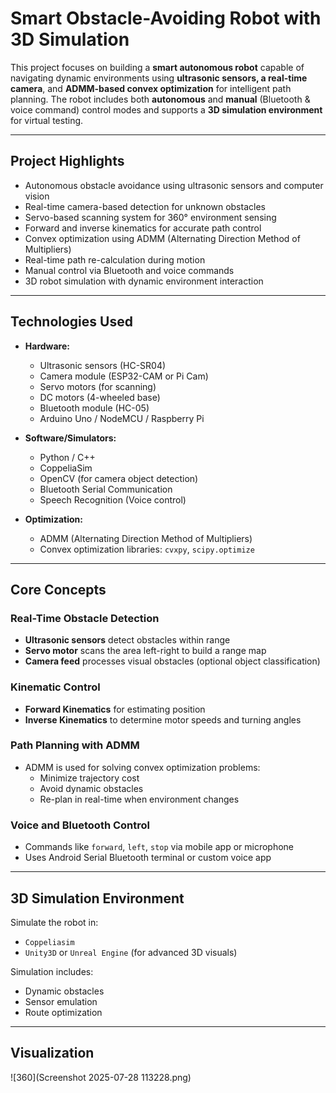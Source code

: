 #  Smart Obstacle-Avoiding Robot with 3D Simulation

This project focuses on building a **smart autonomous robot** capable of navigating dynamic environments using **ultrasonic sensors, a real-time camera**, and **ADMM-based convex optimization** for intelligent path planning. The robot includes both **autonomous** and **manual** (Bluetooth & voice command) control modes and supports a **3D simulation environment** for virtual testing.

---

##  Project Highlights

-  Autonomous obstacle avoidance using ultrasonic sensors and computer vision
-  Real-time camera-based detection for unknown obstacles
-  Servo-based scanning system for 360° environment sensing
-  Forward and inverse kinematics for accurate path control
-  Convex optimization using ADMM (Alternating Direction Method of Multipliers)
-  Real-time path re-calculation during motion
-  Manual control via Bluetooth and voice commands
-  3D robot simulation with dynamic environment interaction

---

##  Technologies Used

- **Hardware:**
  - Ultrasonic sensors (HC-SR04)
  - Camera module (ESP32-CAM or Pi Cam)
  - Servo motors (for scanning)
  - DC motors (4-wheeled base)
  - Bluetooth module (HC-05)
  - Arduino Uno / NodeMCU / Raspberry Pi

- **Software/Simulators:**
  - Python / C++
  - CoppeliaSim
  - OpenCV (for camera object detection)
  - Bluetooth Serial Communication
  - Speech Recognition (Voice control)

- **Optimization:**
  - ADMM (Alternating Direction Method of Multipliers)
  - Convex optimization libraries: `cvxpy`, `scipy.optimize`

---

##  Core Concepts

###  Real-Time Obstacle Detection
- **Ultrasonic sensors** detect obstacles within range
- **Servo motor** scans the area left-right to build a range map
- **Camera feed** processes visual obstacles (optional object classification)

###  Kinematic Control
- **Forward Kinematics** for estimating position
- **Inverse Kinematics** to determine motor speeds and turning angles

###  Path Planning with ADMM
- ADMM is used for solving convex optimization problems:
  - Minimize trajectory cost
  - Avoid dynamic obstacles
  - Re-plan in real-time when environment changes

###  Voice and Bluetooth Control
- Commands like `forward`, `left`, `stop` via mobile app or microphone
- Uses Android Serial Bluetooth terminal or custom voice app

---

##  3D Simulation Environment

Simulate the robot in:
- `Coppeliasim`
- `Unity3D` or `Unreal Engine` (for advanced 3D visuals)

Simulation includes:
- Dynamic obstacles
- Sensor emulation
- Route optimization

---
## Visualization
![360](Screenshot 2025-07-28 113228.png)

